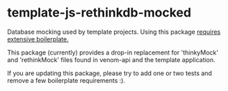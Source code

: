 # template-js-rethinkdb-mocked

Database mocking used by template projects. Using this package [requires extensive boilerplate.][0]

This package (currently) provides a drop-in replacement for 'thinkyMock' and 'rethinkMock' files found in venom-api and the template application.

If you are updating this package, please try to add one or two tests and remove a few boilerplate requirements :).


[0]: ./spec/template-js-rethinkdb-mocked-thinky.spec.js
